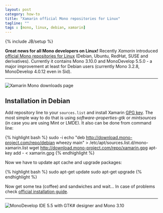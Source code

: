 ```yaml
---
layout: post
category: how-to 
title: "Xamarin official Mono repositories for Linux"
tagline: ""
tags : [mono, linux, debian, xamarin]
---
```

{% include JB/setup %}

**Great news for all Mono developers on Linux!** Recently *Xamarin* introduced [official Mono repositories for Linux](http://www.mono-project.com/download/#download-lin) (Debian, Ubuntu, RedHat, SUSE and derivatives). Currently it contains Mono 3.10.0 and MonoDevelop 5.5.0 - a major improvement at least for Debian users (currently Mono 3.2.8, MonoDevelop 4.0.12 even in Sid).

<!-- more -->

---

<img src="{{ site.url }}/assets/images/xamarin-official-mono-repositories-for-linux_01.png" alt="Xamarin Mono downloads page" class="img-responsive" />

## Installation in Debian

Add repository line to your `sources.list` and install Xamarin [GPG key](http://download.mono-project.com/repo/xamarin.gpg). The most simple way to do that is using *software-properties-gtk* or *mintsources* (in case you are using Mint or LMDE). It also can be done from command line:

{% highlight bash %}
sudo -i
echo "deb http://download.mono-project.com/repo/debian wheezy main" > /etc/apt/sources.list.d/mono-xamarin.list
wget http://download.mono-project.com/repo/xamarin.gpg
apt-key add - < xamarin.gpg
{% endhighlight %}

Now we have to update apt cache and upgrade packages:

{% highlight bash %}
sudo apt-get update
sudo apt-get upgrade
{% endhighlight %}

Now get some tea (coffee) and sandwiches and wait... In case of problems check [official installation guide](http://www.mono-project.com/docs/getting-started/install/linux/).

---

<img src="{{ site.url }}/assets/images/xamarin-official-mono-repositories-for-linux_02.jpg" alt="MonoDevelop IDE 5.5 with GTK# designer and Mono 3.10" class="img-responsive" />

